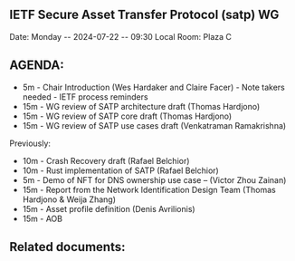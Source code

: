 ## IETF Secure Asset Transfer Protocol (satp) WG

Date: Monday -- 2024-07-22 -- 09:30 Local
Room: Plaza C

## AGENDA:

- 5m  - Chair Introduction (Wes Hardaker and Claire Facer)
      - Note takers needed
      - IETF process reminders
- 15m - WG review of SATP architecture draft (Thomas Hardjono)
- 15m - WG review of SATP core draft (Thomas Hardjono)
- 15m - WG review of SATP use cases draft (Venkatraman Ramakrishna)

Previously:
- 10m - Crash Recovery draft (Rafael Belchior)
- 10m - Rust implementation of SATP (Rafael Belchior)
-  5m - Demo of NFT for DNS ownership use case – (Victor Zhou Zainan)
- 15m - Report from the Network Identification Design Team
        (Thomas Hardjono & Weija Zhang)
- 15m - Asset profile definition (Denis Avrilionis)
- 15m - AOB

## Related documents:

[architecture]: https://datatracker.ietf.org/doc/draft-ietf-satp-architecture
[protocol]: https://datatracker.ietf.org/doc/draft-ietf-satp-core
[use cases]: https://datatracker.ietf.org/doc/draft-ietf-satp-usecases
